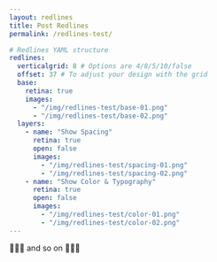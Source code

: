 ```yaml
---
layout: redlines
title: Post Redlines
permalink: /redlines-test/

# Redlines YAML structure
redlines:
  verticalgrid: 8 # Options are 4/8/5/10/false
  offset: 37 # To adjust your design with the grid
  base:
    retina: true
    images: 
      - "/img/redlines-test/base-01.png"
      - "/img/redlines-test/base-02.png"
  layers:
    - name: "Show Spacing"
      retina: true
      open: false
      images: 
        - "/img/redlines-test/spacing-01.png"
        - "/img/redlines-test/spacing-02.png"
    - name: "Show Color & Typography"
      retina: true
      open: false
      images: 
        - "/img/redlines-test/color-01.png"
        - "/img/redlines-test/color-02.png"
---
```


:metal::metal::metal: and so on :metal::metal::metal:
